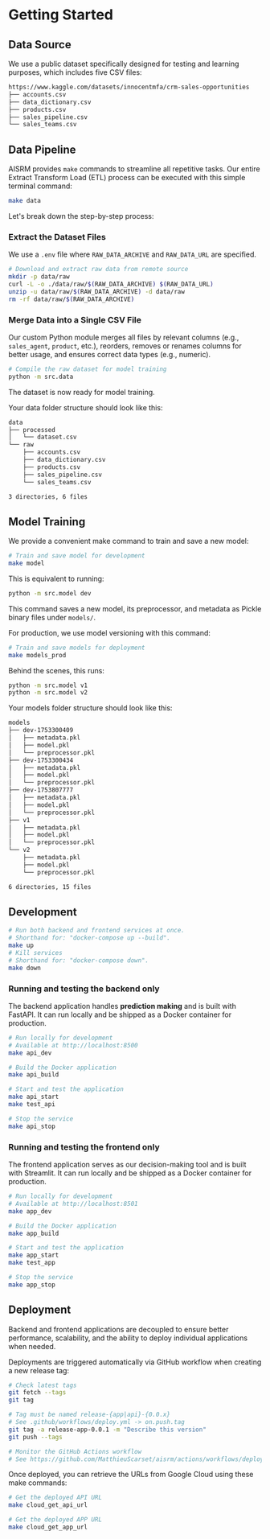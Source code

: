 # Getting Started

## Data Source

We use a public dataset specifically designed for testing and learning purposes, which includes five CSV files:

```bash
https://www.kaggle.com/datasets/innocentmfa/crm-sales-opportunities
├── accounts.csv
├── data_dictionary.csv
├── products.csv
├── sales_pipeline.csv
└── sales_teams.csv
```

## Data Pipeline

AISRM provides `make` commands to streamline all repetitive tasks. Our entire Extract Transform Load (ETL) process can be executed with this simple terminal command:

```bash
make data
```

Let's break down the step-by-step process:

### Extract the Dataset Files

We use a `.env` file where `RAW_DATA_ARCHIVE` and `RAW_DATA_URL` are specified.

```bash
# Download and extract raw data from remote source
mkdir -p data/raw
curl -L -o ./data/raw/$(RAW_DATA_ARCHIVE) $(RAW_DATA_URL)
unzip -u data/raw/$(RAW_DATA_ARCHIVE) -d data/raw
rm -rf data/raw/$(RAW_DATA_ARCHIVE)
```

### Merge Data into a Single CSV File

Our custom Python module merges all files by relevant columns (e.g., `sales_agent`, `product`, etc.), reorders, removes or renames columns for better usage, and ensures correct data types (e.g., numeric).

```bash
# Compile the raw dataset for model training
python -m src.data
```

The dataset is now ready for model training.

Your data folder structure should look like this:

```bash
data
├── processed
│   └── dataset.csv
└── raw
    ├── accounts.csv
    ├── data_dictionary.csv
    ├── products.csv
    ├── sales_pipeline.csv
    └── sales_teams.csv

3 directories, 6 files
```

## Model Training

We provide a convenient make command to train and save a new model:

```bash
# Train and save model for development
make model
```

This is equivalent to running:

```bash
python -m src.model dev
```

This command saves a new model, its preprocessor, and metadata as Pickle binary files under `models/`.

For production, we use model versioning with this command:

```bash
# Train and save models for deployment
make models_prod
```

Behind the scenes, this runs:

```bash
python -m src.model v1
python -m src.model v2
```

Your models folder structure should look like this:

```bash
models
├── dev-1753300409
│   ├── metadata.pkl
│   ├── model.pkl
│   └── preprocessor.pkl
├── dev-1753300434
│   ├── metadata.pkl
│   ├── model.pkl
│   └── preprocessor.pkl
├── dev-1753807777
│   ├── metadata.pkl
│   ├── model.pkl
│   └── preprocessor.pkl
├── v1
│   ├── metadata.pkl
│   ├── model.pkl
│   └── preprocessor.pkl
└── v2
    ├── metadata.pkl
    ├── model.pkl
    └── preprocessor.pkl

6 directories, 15 files
```

## Development

```bash
# Run both backend and frontend services at once.
# Shorthand for: "docker-compose up --build".
make up
# Kill services
# Shorthand for: "docker-compose down".
make down
```

### Running and testing the backend only

The backend application handles **prediction making** and is built with FastAPI. It can run locally and be shipped as a Docker container for production.

```bash
# Run locally for development
# Available at http://localhost:8500
make api_dev

# Build the Docker application
make api_build

# Start and test the application
make api_start
make test_api

# Stop the service
make api_stop
```

### Running and testing the frontend only

The frontend application serves as our decision-making tool and is built with Streamlit. It can run locally and be shipped as a Docker container for production.

```bash
# Run locally for development
# Available at http://localhost:8501
make app_dev

# Build the Docker application
make app_build

# Start and test the application
make app_start
make test_app

# Stop the service
make app_stop
```

## Deployment

Backend and frontend applications are decoupled to ensure better performance, scalability, and the ability to deploy individual applications when needed.

Deployments are triggered automatically via GitHub workflow when creating a new release tag:

```bash
# Check latest tags
git fetch --tags
git tag

# Tag must be named release-{app|api}-{0.0.x}
# See .github/workflows/deploy.yml -> on.push.tag
git tag -a release-app-0.0.1 -m "Describe this version"
git push --tags

# Monitor the GitHub Actions workflow
# See https://github.com/MatthieuScarset/aisrm/actions/workflows/deploy.yml
```

Once deployed, you can retrieve the URLs from Google Cloud using these make commands:

```bash
# Get the deployed API URL
make cloud_get_api_url

# Get the deployed APP URL
make cloud_get_app_url
```